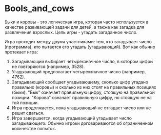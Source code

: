 # Bools_and_cows
Быки и коровы - это логическая игра, которая часто используется в качестве развивающей задачи для детей, а также как загадка для развлечения взрослых. Цель игры - угадать загаданное число.

Игра проходит между двумя участниками: тем, кто загадывает число (программа), кто пытается его угадать (угадывающий). Вот как обычно протекает игра:
1. Загадывающий выбирает четырехзначное число, в котором цифры не повторяются (например, 3528).
2. Угадывающий предполагает четырехзначное число (например, 4762).
3. Загадывающий сообщает угадывающему, сколько цифр угадано правильно (коровы) и сколько из них стоят на правильных позициях (быки).
  "Бык" означает правильную цифру, стоящую на правильной позиции.
  "Корова" означает правильную цифру, но стоящую не на той позиции.
4. Игра продолжается, пока угадывающий не отгадает число или не решит сдаться.
5. Игра завершается, когда угадывающий угадывает число загадывающего. Обычно игроки договариваются об ограниченном количестве попыток.
